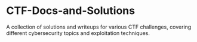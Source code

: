 # CTF-Docs-and-Solutions
 A collection of solutions and writeups for various CTF challenges, covering different cybersecurity topics and exploitation techniques.
